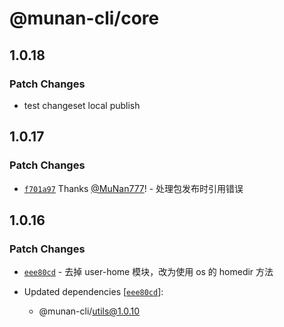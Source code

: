 # @munan-cli/core

## 1.0.18

### Patch Changes

- test changeset local publish

## 1.0.17

### Patch Changes

- [`f701a97`](https://github.com/MuNan777/munan-cli/commit/f701a97b5aa10fbd2293d5e38abb9a6f78764f01) Thanks [@MuNan777](https://github.com/MuNan777)! - 处理包发布时引用错误

## 1.0.16

### Patch Changes

- [`eee80cd`](https://github.com/MuNan777/munan-cli/commit/eee80cd81b6721cfde59bc4bfe280eeabf457202) - 去掉 user-home 模块，改为使用 os 的 homedir 方法

- Updated dependencies [[`eee80cd`](https://github.com/MuNan777/munan-cli/commit/eee80cd81b6721cfde59bc4bfe280eeabf457202)]:
  - @munan-cli/utils@1.0.10
